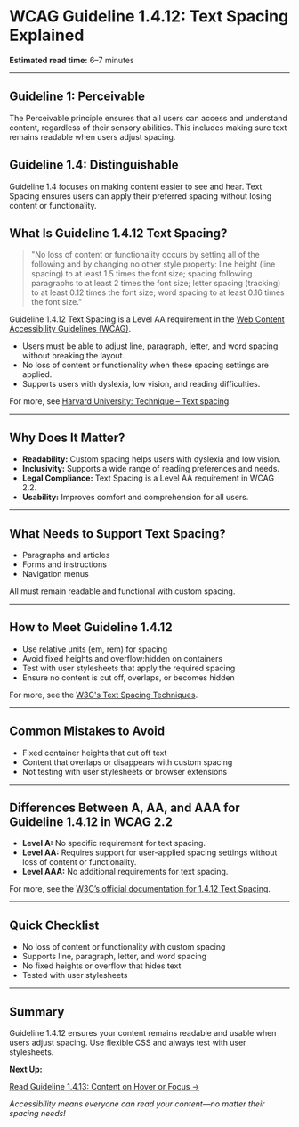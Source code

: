 <!--
title: 1.4.12 - Text Spacing
series: Making the Web Accessible for All
description: A practical guide to WCAG Guideline 1.4.12 (Text Spacing)—what it means, why it matters, and how to ensure your content is readable with custom spacing.
keywords: wcag 1.4.12, text spacing, accessibility, web standards, readability, user styles
image: WCAG-Series-1.4.12.png
imageAlt: Blue text on yellow background saying, "Web Content Accessibiilty Guiedlines (WCAG) 1.4.12, Text Spacing"
status: published
date: 2025-07-01
excerpt: This guideline ensures content remains readable when users adjust text spacing for better readability.
-->

# **WCAG Guideline 1.4.12: Text Spacing Explained**

**Estimated read time:** 6–7 minutes

---

## **Guideline 1: Perceivable**

The Perceivable principle ensures that all users can access and understand content, regardless of their sensory abilities. This includes making sure text remains readable when users adjust spacing.

## **Guideline 1.4: Distinguishable**

Guideline 1.4 focuses on making content easier to see and hear. Text Spacing ensures users can apply their preferred spacing without losing content or functionality.

## **What Is Guideline 1.4.12 Text Spacing?**

<!-- [Illustration: Text blocks with different line, letter, and word spacing] -->

> "No loss of content or functionality occurs by setting all of the following and by changing no other style property: line height (line spacing) to at least 1.5 times the font size; spacing following paragraphs to at least 2 times the font size; letter spacing (tracking) to at least 0.12 times the font size; word spacing to at least 0.16 times the font size."

Guideline 1.4.12 Text Spacing is a Level AA requirement in the [Web Content Accessibility Guidelines (WCAG)](https://www.w3.org/WAI/WCAG22/quickref/#text-spacing).

- Users must be able to adjust line, paragraph, letter, and word spacing without breaking the layout.
- No loss of content or functionality when these spacing settings are applied.
- Supports users with dyslexia, low vision, and reading difficulties.

For more, see [Harvard University: Technique – Text spacing](https://accessibility.huit.harvard.edu/technique-text-spacing).

---

## **Why Does It Matter?**

<!-- [Infographic: User with dyslexia icon, text spacing controls, and a warning sign for overlapping text] -->

- **Readability:** Custom spacing helps users with dyslexia and low vision.
- **Inclusivity:** Supports a wide range of reading preferences and needs.
- **Legal Compliance:** Text Spacing is a Level AA requirement in WCAG 2.2.
- **Usability:** Improves comfort and comprehension for all users.

---

## **What Needs to Support Text Spacing?**

<!-- [Grid: Paragraphs, forms, and menus, all shown with custom spacing applied] -->

- Paragraphs and articles
- Forms and instructions
- Navigation menus

All must remain readable and functional with custom spacing.

---

## **How to Meet Guideline 1.4.12**

<!-- [Side-by-side: Text block with default spacing vs. text block with user-customized spacing] -->

- Use relative units (em, rem) for spacing
- Avoid fixed heights and overflow:hidden on containers
- Test with user stylesheets that apply the required spacing
- Ensure no content is cut off, overlaps, or becomes hidden

For more, see the [W3C's Text Spacing Techniques](https://www.w3.org/WAI/WCAG22/Techniques/css/C21).

---

## **Common Mistakes to Avoid**

<!-- [Do/Don't graphic: Left side with readable, spaced text, right side with overlapping or cut-off text] -->

- Fixed container heights that cut off text
- Content that overlaps or disappears with custom spacing
- Not testing with user stylesheets or browser extensions

---

## **Differences Between A, AA, and AAA for Guideline 1.4.12 in WCAG 2.2**

<!-- [Infographic: Three columns labeled A, AA, AAA with example requirements for each] -->

- **Level A:** No specific requirement for text spacing.
- **Level AA:** Requires support for user-applied spacing settings without loss of content or functionality.
- **Level AAA:** No additional requirements for text spacing.

For more, see the [W3C’s official documentation for 1.4.12 Text Spacing](https://www.w3.org/WAI/WCAG22/Understanding/text-spacing.html).

---

## **Quick Checklist**

<!-- [Checklist graphic: Icons for line height, paragraph spacing, letter spacing, and word spacing] -->

- No loss of content or functionality with custom spacing
- Supports line, paragraph, letter, and word spacing
- No fixed heights or overflow that hides text
- Tested with user stylesheets

---

## **Summary**

<!-- [Illustration: User reading a web page with custom text spacing applied] -->

Guideline 1.4.12 ensures your content remains readable and usable when users adjust spacing. Use flexible CSS and always test with user stylesheets.

**Next Up:**

[Read Guideline 1.4.13: Content on Hover or Focus →](WCAG-Guideline-1-4-13-Content-on-Hover-or-Focus-Explained)

*Accessibility means everyone can read your content—no matter their spacing needs!*
